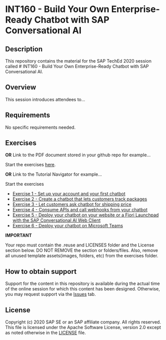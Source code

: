 # INT160 - Build Your Own Enterprise-Ready Chatbot with SAP Conversational AI

## Description

This repository contains the material for the SAP TechEd 2020 session called # INT160 - Build Your Own Enterprise-Ready Chatbot with SAP Conversational AI.

## Overview

This session introduces attendees to...

## Requirements

No specific requirements needed.

## Exercises

**OR** Link to the PDF document stored in your github repo for example...

Start the exercises [here](exercises/myPDFDoc.pdf).
    
**OR** Link to the Tutorial Navigator for example...

Start the exercises
-  [Exercise 1 - Set up your account and your first chatbot](https://developers.sap.com/tutorials/cai-bot-getting-started.html)
-  [Exercise 2 - Create a chatbot that lets customers track packages](https://developers.sap.com/tutorials/cai-bot-shipping-1-track-bot.html)
-  [Exercise 3 - Let customers ask chatbot for shipping price](https://developers.sap.com/tutorials/cai-bot-shipping-3-price-parcel.html)
-  [Exercise 4 - Consume APIs and call webhooks from your chatbot](https://developers.sap.com/group.conversational-ai-external-services.html)
-  [Exercise 5 - Deploy your chatbot on your website or a Fiori Launchpad with the SAP Conversational AI Web Client](https://github.com/SAP-samples/teched2020-INT160/blob/master/Exercise%205%20-%20Deploy%20Your%20Chatbot%20on%20your%20Website%20with%20the%20SAP%20Conversational%20AI%20Web%20Client.pdf)
-  [Exercise 6 - Deploy your chatbot on Microsoft Teams](https://developers.sap.com/tutorials/conversational-ai-deploy-teams.html)

**IMPORTANT**

Your repo must contain the .reuse and LICENSES folder and the License section below. DO NOT REMOVE the section or folders/files. Also, remove all unused template assets(images, folders, etc) from the exercises folder.

## How to obtain support

Support for the content in this repository is available during the actual time of the online session for which this content has been designed. Otherwise, you may request support via the [Issues](../../issues) tab.

## License
Copyright (c) 2020 SAP SE or an SAP affiliate company. All rights reserved. This file is licensed under the Apache Software License, version 2.0 except as noted otherwise in the [LICENSE](LICENSES/Apache-2.0.txt) file.

